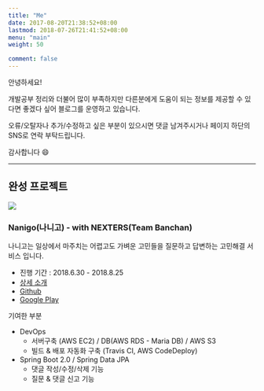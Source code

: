 ```yaml
---
title: "Me"
date: 2017-08-20T21:38:52+08:00
lastmod: 2018-07-26T21:41:52+08:00
menu: "main"
weight: 50

comment: false
---
```


안녕하세요! 

개발공부 정리와 더불어 많이 부족하지만 다른분에게 도움이 되는 정보를 제공할 수 있다면 좋겠다 싶어 블로그를 운영하고 있습니다.

오류/오탈자나 추가/수정하고 싶은 부분이 있으시면 댓글 남겨주시거나 페이지 하단의 SNS로 연락 부탁드립니다.

감사합니다 😄

---

## 완성 프로젝트

![](../images/about-img/nanigo.png)

### Nanigo(나니고) - with NEXTERS(Team Banchan)

나니고는 일상에서 마주치는 어렵고도 가벼운 고민들을 질문하고 답변하는 고민해결 서비스 입니다.

- 진행 기간 : 2018.6.30 - 2018.8.25
- [상세 소개](https://github.com/Nexters/banchan-server/blob/master/README.md)
- [Github](https://github.com/Nexters/banchan-server)
- [Google Play](https://play.google.com/store/apps/details?id=banchan.nexters.com.nanigoandroid)

기여한 부분

- DevOps
  - 서버구축 (AWS EC2) / DB(AWS RDS - Maria DB) / AWS S3
  - 빌드 & 배포 자동화 구축 (Travis CI, AWS CodeDeploy)
- Spring Boot 2.0 / Spring Data JPA
  - 댓글 작성/수정/삭제 기능
  - 질문 & 댓글 신고 기능